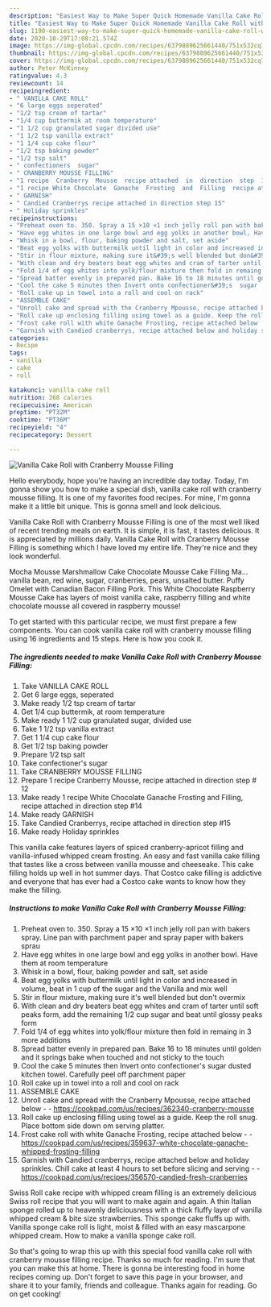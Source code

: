 ```yaml
---
description: "Easiest Way to Make Super Quick Homemade Vanilla Cake Roll with Cranberry Mousse Filling"
title: "Easiest Way to Make Super Quick Homemade Vanilla Cake Roll with Cranberry Mousse Filling"
slug: 1190-easiest-way-to-make-super-quick-homemade-vanilla-cake-roll-with-cranberry-mousse-filling
date: 2020-10-29T17:08:21.574Z
image: https://img-global.cpcdn.com/recipes/6379889625661440/751x532cq70/vanilla-cake-roll-with-cranberry-mousse-filling-recipe-main-photo.jpg
thumbnail: https://img-global.cpcdn.com/recipes/6379889625661440/751x532cq70/vanilla-cake-roll-with-cranberry-mousse-filling-recipe-main-photo.jpg
cover: https://img-global.cpcdn.com/recipes/6379889625661440/751x532cq70/vanilla-cake-roll-with-cranberry-mousse-filling-recipe-main-photo.jpg
author: Peter McKinney
ratingvalue: 4.3
reviewcount: 14
recipeingredient:
- " VANILLA CAKE ROLL"
- "6 large eggs seperated"
- "1/2 tsp cream of tartar"
- "1/4 cup buttermik at room temperature"
- "1 1/2 cup granulated sugar divided use"
- "1 1/2 tsp vanilla extract"
- "1 1/4 cup cake flour"
- "1/2 tsp baking powder"
- "1/2 tsp salt"
- " confectioners  sugar"
- " CRANBERRY MOUSSE FILLING"
- "1 recipe  Cranberry  Mousse  recipe attached  in  direction  step  12"
- "1 recipe White Chocolate  Ganache  Frosting  and  Filling  recipe attached in direction step 14"
- " GARNISH"
- " Candied Cranberrys recipe attached in direction step 15"
- " Holiday sprinkles"
recipeinstructions:
- "Preheat oven to. 350. Spray a 15 ×10 ×1 inch jelly roll pan with bakers spray. Line pan with parchment paper and spray paper with bakers sprau"
- "Have egg whites in one large bowl and egg yolks in another bowl. Have them at room temperature"
- "Whisk in a bowl, flour, baking powder and salt, set aside"
- "Beat egg yolks with buttermilk until light in color and increased in volume, beat in 1 cup of the sugar and the Vanilla and mix well"
- "Stir in flour mixture, making sure it&#39;s well blended but don&#39;t overmix"
- "With clean and dry beaters beat egg whites and cram of tarter until soft peaks form, add the remaining 1/2 cup sugar and beat until glossy peaks form"
- "Fold 1/4 of egg whites into yolk/flour mixture then fold in remaing in 3 more additions"
- "Spread batter evenly in prepared pan. Bake 16 to 18 minutes until golden and it springs bake when touched and not sticky to the touch"
- "Cool the cake 5 minutes then Invert onto confectioner&#39;s  sugar  dusted  kitchen  towel.  Carefully peel off parchment paper"
- "Roll cake up in towel into a roll and cool on rack"
- "ASSEMBLE CAKE"
- "Unroll cake and spread with the Cranberry Mpousse, recipe attached below  https://cookpad.com/us/recipes/362340-cranberry-mousse"
- "Roll cake up enclosing filling using towel as a guide. Keep the roll snug. Place bottom side down om serving platter."
- "Frost cake roll with white Ganache Frosting, recipe attached below  https://cookpad.com/us/recipes/359637-white-chocolate-ganache-whipped-frosting-filling"
- "Garnish with Candied cranberrys, recipe attached below and holiday sprinkles. Chill cake at least 4 hours to set before slicing and serving  https://cookpad.com/us/recipes/356570-candied-fresh-cranberries"
categories:
- Recipe
tags:
- vanilla
- cake
- roll

katakunci: vanilla cake roll 
nutrition: 268 calories
recipecuisine: American
preptime: "PT32M"
cooktime: "PT36M"
recipeyield: "4"
recipecategory: Dessert

---
```



![Vanilla Cake Roll with Cranberry Mousse Filling](https://img-global.cpcdn.com/recipes/6379889625661440/751x532cq70/vanilla-cake-roll-with-cranberry-mousse-filling-recipe-main-photo.jpg)

Hello everybody, hope you're having an incredible day today. Today, I'm gonna show you how to make a special dish, vanilla cake roll with cranberry mousse filling. It is one of my favorites food recipes. For mine, I'm gonna make it a little bit unique. This is gonna smell and look delicious.

Vanilla Cake Roll with Cranberry Mousse Filling is one of the most well liked of recent trending meals on earth. It is simple, it is fast, it tastes delicious. It is appreciated by millions daily. Vanilla Cake Roll with Cranberry Mousse Filling is something which I have loved my entire life. They're nice and they look wonderful.

Mocha Mousse Marshmallow Cake Chocolate Mousse Cake Filling Ma… vanilla bean, red wine, sugar, cranberries, pears, unsalted butter. Puffy Omelet with Canadian Bacon Filling Pork. This White Chocolate Raspberry Mousse Cake has layers of moist vanilla cake, raspberry filling and white chocolate mousse all covered in raspberry mousse!


To get started with this particular recipe, we must first prepare a few components. You can cook vanilla cake roll with cranberry mousse filling using 16 ingredients and 15 steps. Here is how you cook it.

<!--inarticleads1-->

##### The ingredients needed to make Vanilla Cake Roll with Cranberry Mousse Filling:

1. Take  VANILLA CAKE ROLL
1. Get 6 large eggs, seperated
1. Make ready 1/2 tsp cream of tartar
1. Get 1/4 cup buttermik, at room temperature
1. Make ready 1 1/2 cup granulated sugar, divided use
1. Take 1 1/2 tsp vanilla extract
1. Get 1 1/4 cup cake flour
1. Get 1/2 tsp baking powder
1. Prepare 1/2 tsp salt
1. Take  confectioner&#39;s  sugar
1. Take  CRANBERRY MOUSSE FILLING
1. Prepare 1 recipe  Cranberry  Mousse,  recipe attached  in  direction  step # 12
1. Make ready 1 recipe White Chocolate  Ganache  Frosting  and  Filling,  recipe attached in direction step #14
1. Make ready  GARNISH
1. Take  Candied Cranberrys, recipe attached in direction step #15
1. Make ready  Holiday sprinkles


This vanilla cake features layers of spiced cranberry-apricot filling and vanilla-infused whipped cream frosting. An easy and fast vanilla cake filling that tastes like a cross between vanilla mousse and cheeseake. This cake filling holds up well in hot summer days. That Costco cake filling is addictive and everyone that has ever had a Costco cake wants to know how they make the filling. 

<!--inarticleads2-->

##### Instructions to make Vanilla Cake Roll with Cranberry Mousse Filling:

1. Preheat oven to. 350. Spray a 15 ×10 ×1 inch jelly roll pan with bakers spray. Line pan with parchment paper and spray paper with bakers sprau
1. Have egg whites in one large bowl and egg yolks in another bowl. Have them at room temperature
1. Whisk in a bowl, flour, baking powder and salt, set aside
1. Beat egg yolks with buttermilk until light in color and increased in volume, beat in 1 cup of the sugar and the Vanilla and mix well
1. Stir in flour mixture, making sure it&#39;s well blended but don&#39;t overmix
1. With clean and dry beaters beat egg whites and cram of tarter until soft peaks form, add the remaining 1/2 cup sugar and beat until glossy peaks form
1. Fold 1/4 of egg whites into yolk/flour mixture then fold in remaing in 3 more additions
1. Spread batter evenly in prepared pan. Bake 16 to 18 minutes until golden and it springs bake when touched and not sticky to the touch
1. Cool the cake 5 minutes then Invert onto confectioner&#39;s  sugar  dusted  kitchen  towel.  Carefully peel off parchment paper
1. Roll cake up in towel into a roll and cool on rack
1. ASSEMBLE CAKE
1. Unroll cake and spread with the Cranberry Mpousse, recipe attached below -  - https://cookpad.com/us/recipes/362340-cranberry-mousse
1. Roll cake up enclosing filling using towel as a guide. Keep the roll snug. Place bottom side down om serving platter.
1. Frost cake roll with white Ganache Frosting, recipe attached below -  - https://cookpad.com/us/recipes/359637-white-chocolate-ganache-whipped-frosting-filling
1. Garnish with Candied cranberrys, recipe attached below and holiday sprinkles. Chill cake at least 4 hours to set before slicing and serving -  - https://cookpad.com/us/recipes/356570-candied-fresh-cranberries


Swiss Roll cake recipe with whipped cream filling is an extremely delicious Swiss roll recipe that you will want to make again and again. A thin Italian sponge rolled up to heavenly deliciousness with a thick fluffy layer of vanilla whipped cream &amp; bite size strawberries. This sponge cake fluffs up with. Vanilla sponge cake roll is light, moist &amp; filled with an easy mascarpone whipped cream. How to make a vanilla sponge cake roll. 

So that's going to wrap this up with this special food vanilla cake roll with cranberry mousse filling recipe. Thanks so much for reading. I'm sure that you can make this at home. There is gonna be interesting food in home recipes coming up. Don't forget to save this page in your browser, and share it to your family, friends and colleague. Thanks again for reading. Go on get cooking!
